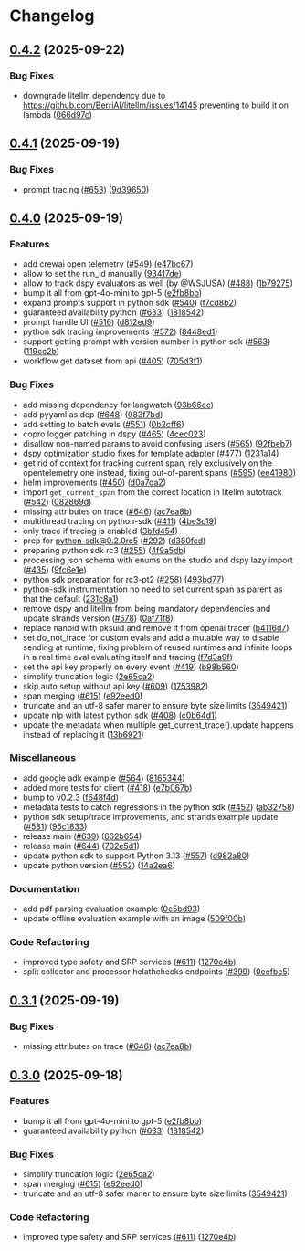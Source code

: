 # Changelog

## [0.4.2](https://github.com/langwatch/langwatch/compare/python-sdk@v0.4.1...python-sdk@v0.4.2) (2025-09-22)


### Bug Fixes

* downgrade litellm dependency due to https://github.com/BerriAI/litellm/issues/14145 preventing to build it on lambda ([066d97c](https://github.com/langwatch/langwatch/commit/066d97c26252c82f9143e36427782c7af19912a2))

## [0.4.1](https://github.com/langwatch/langwatch/compare/python-sdk@v0.4.0...python-sdk@v0.4.1) (2025-09-19)


### Bug Fixes

* prompt tracing ([#653](https://github.com/langwatch/langwatch/issues/653)) ([9d39650](https://github.com/langwatch/langwatch/commit/9d39650435d6f32f040838935a89c037e47124f6))

## [0.4.0](https://github.com/langwatch/langwatch/compare/python-sdk@v0.3.2...python-sdk@v0.4.0) (2025-09-19)


### Features

* add crewai open telemetry  ([#549](https://github.com/langwatch/langwatch/issues/549)) ([e47bc67](https://github.com/langwatch/langwatch/commit/e47bc67135cc6019ddc67a89d610b92a81ed2c10))
* allow to set the run_id manually ([93417de](https://github.com/langwatch/langwatch/commit/93417de88e4115bf63edf8b83976d0ffd98954a4))
* allow to track dspy evaluators as well (by @WSJUSA) ([#488](https://github.com/langwatch/langwatch/issues/488)) ([1b79275](https://github.com/langwatch/langwatch/commit/1b792750000fdc2295962699823ae24a3ec0354c))
* bump it all from gpt-4o-mini to gpt-5 ([e2fb8bb](https://github.com/langwatch/langwatch/commit/e2fb8bb95048807b4a9d5713d41e6559e72da012))
* expand prompts support in python sdk ([#540](https://github.com/langwatch/langwatch/issues/540)) ([f7cd8b2](https://github.com/langwatch/langwatch/commit/f7cd8b233258df270a0f383052a4349b587e8b8d))
* guaranteed availability python ([#633](https://github.com/langwatch/langwatch/issues/633)) ([1818542](https://github.com/langwatch/langwatch/commit/1818542bdacced509a66465c5641f33572fafe3c))
* prompt handle UI ([#516](https://github.com/langwatch/langwatch/issues/516)) ([d812ed9](https://github.com/langwatch/langwatch/commit/d812ed92601b3114bd53cd90ba37f0d9a58d8bf7))
* python sdk tracing improvements ([#572](https://github.com/langwatch/langwatch/issues/572)) ([8448ed1](https://github.com/langwatch/langwatch/commit/8448ed1facebfffd367f3105f816bb985a2ffcef))
* support getting prompt with version number in python sdk ([#563](https://github.com/langwatch/langwatch/issues/563)) ([119cc2b](https://github.com/langwatch/langwatch/commit/119cc2bff3e232d9e0ec3f0c36c9ebd2a63967e7))
* workflow get dataset from api ([#405](https://github.com/langwatch/langwatch/issues/405)) ([705d3f1](https://github.com/langwatch/langwatch/commit/705d3f1a65fa4a8f462434a8f5ea1084b97aff16))


### Bug Fixes

* add missing dependency for langwatch ([93b66cc](https://github.com/langwatch/langwatch/commit/93b66cc466c669bc08ddb3ceeda829f6cd79cbad))
* add pyyaml as dep ([#648](https://github.com/langwatch/langwatch/issues/648)) ([083f7bd](https://github.com/langwatch/langwatch/commit/083f7bd8acdaffc1480c3b77c7afe9ec09b04389))
* add setting to batch evals ([#551](https://github.com/langwatch/langwatch/issues/551)) ([0b2cff6](https://github.com/langwatch/langwatch/commit/0b2cff6bcbd4edbf5e2485217d8cc6d92bca5087))
* copro logger patching in dspy ([#465](https://github.com/langwatch/langwatch/issues/465)) ([4cec023](https://github.com/langwatch/langwatch/commit/4cec023afd274bf2983fb26ce2a094d08b836d31))
* disallow non-named params to avoid confusing users ([#565](https://github.com/langwatch/langwatch/issues/565)) ([92fbeb7](https://github.com/langwatch/langwatch/commit/92fbeb7c48daffdc2c054b1cb0402e86e84390ea))
* dspy optimization studio fixes for template adapter ([#477](https://github.com/langwatch/langwatch/issues/477)) ([1231a14](https://github.com/langwatch/langwatch/commit/1231a14c08fc2e9481728adb1d61a05eb12ac95e))
* get rid of context for tracking current span, rely exclusively on the opentelemetry one instead, fixing out-of-parent spans ([#595](https://github.com/langwatch/langwatch/issues/595)) ([ee41980](https://github.com/langwatch/langwatch/commit/ee41980453f380a4d2954970a6aed2061ebae9c8))
* helm improvements ([#450](https://github.com/langwatch/langwatch/issues/450)) ([d0a7da2](https://github.com/langwatch/langwatch/commit/d0a7da240b3a792fb2ae4e4465cd87d0388cb916))
* import `get_current_span` from the correct location in litellm autotrack ([#542](https://github.com/langwatch/langwatch/issues/542)) ([082869d](https://github.com/langwatch/langwatch/commit/082869d50c6f97fe9ffcf83eb097dad67e4c1900))
* missing attributes on trace ([#646](https://github.com/langwatch/langwatch/issues/646)) ([ac7ea8b](https://github.com/langwatch/langwatch/commit/ac7ea8b36ce903027fa5ea1970530f2420caec18))
* multithread tracing on python-sdk ([#411](https://github.com/langwatch/langwatch/issues/411)) ([4be3c19](https://github.com/langwatch/langwatch/commit/4be3c197735d4c9624686cd168bdcf15632c2c32))
* only trace if tracing is enabled ([3bfd454](https://github.com/langwatch/langwatch/commit/3bfd4542b6811bde92031f289db646e502e0ab85))
* prep for python-sdk@0.2.0rc5 ([#292](https://github.com/langwatch/langwatch/issues/292)) ([d380fcd](https://github.com/langwatch/langwatch/commit/d380fcd3d6e67259f39ee479beaad9f12d36ac3d))
* preparing python sdk rc3 ([#255](https://github.com/langwatch/langwatch/issues/255)) ([4f9a5db](https://github.com/langwatch/langwatch/commit/4f9a5dbdefc696168508be6c45701bc1761e98c4))
* processing json schema with enums on the studio and dspy lazy import ([#435](https://github.com/langwatch/langwatch/issues/435)) ([9fc6e1e](https://github.com/langwatch/langwatch/commit/9fc6e1e9af7de970b8b2d234012de326fd7727e8))
* python sdk preparation for rc3-pt2 ([#258](https://github.com/langwatch/langwatch/issues/258)) ([493bd77](https://github.com/langwatch/langwatch/commit/493bd77129a0624c963152a40e4194a1b0e777d1))
* python-sdk instrumentation no need to set current span as parent as that the default ([231c8a1](https://github.com/langwatch/langwatch/commit/231c8a15a77423f395bf254d8ba0e16a75ede807))
* remove dspy and litellm from being mandatory dependencies and update strands version ([#578](https://github.com/langwatch/langwatch/issues/578)) ([0af71f8](https://github.com/langwatch/langwatch/commit/0af71f89b64cde5a5dfbc6384a39784198f21a9e))
* replace nanoid with pksuid and remove it from openai tracer ([b4116d7](https://github.com/langwatch/langwatch/commit/b4116d704592e7e92ceee7e6a75b05b69e7596e3))
* set do_not_trace for custom evals and add a mutable way to disable sending at runtime, fixing problem of reused runtimes and infinite loops in a real time eval evaluating itself and tracing ([f7d3a9f](https://github.com/langwatch/langwatch/commit/f7d3a9fde30d95efb8341c895539dff6b722c688))
* set the api key properly on every event ([#419](https://github.com/langwatch/langwatch/issues/419)) ([b98b560](https://github.com/langwatch/langwatch/commit/b98b56098632b9c4f89980b37280a12d2e219977))
* simplify truncation logic ([2e65ca2](https://github.com/langwatch/langwatch/commit/2e65ca2cf1dbcdf656791827f577fd5d1f44902a))
* skip auto setup without api key ([#609](https://github.com/langwatch/langwatch/issues/609)) ([1753982](https://github.com/langwatch/langwatch/commit/1753982a8d62a48d6ead55246262acfacd4cecdc))
* span merging ([#615](https://github.com/langwatch/langwatch/issues/615)) ([e92eed0](https://github.com/langwatch/langwatch/commit/e92eed0d2fa146d4f7e53fb3ff8c416b3c7c5fa4))
* truncate and an utf-8 safer maner to ensure byte size limits ([3549421](https://github.com/langwatch/langwatch/commit/3549421c40c0e69de3fbdc33d45a372c8938d9fe))
* update nlp with latest python sdk ([#408](https://github.com/langwatch/langwatch/issues/408)) ([c0b64d1](https://github.com/langwatch/langwatch/commit/c0b64d185fa0669ea3985dc603b964584fa65fd4))
* update the metadata when multiple get_current_trace().update happens instead of replacing it ([13b6921](https://github.com/langwatch/langwatch/commit/13b692103db0b24b3c769998b156dcc87ebb92f1))


### Miscellaneous

* add google adk example ([#564](https://github.com/langwatch/langwatch/issues/564)) ([8165344](https://github.com/langwatch/langwatch/commit/8165344de410e0474ef9474b1b49f16033ed7e60))
* added more tests for client ([#418](https://github.com/langwatch/langwatch/issues/418)) ([e7b067b](https://github.com/langwatch/langwatch/commit/e7b067b9bf735f7feaf7f66fe4d6b27b3171243d))
* bump to v0.2.3 ([f648f4d](https://github.com/langwatch/langwatch/commit/f648f4dcbdb1cd87369d90e6ab756e652ab03e1e))
* metadata tests to catch regressions in the python sdk ([#452](https://github.com/langwatch/langwatch/issues/452)) ([ab32758](https://github.com/langwatch/langwatch/commit/ab327585e9782a0bfe0a324d1356c0e39c0e11fe))
* python sdk setup/trace improvements, and strands example update ([#581](https://github.com/langwatch/langwatch/issues/581)) ([95c1833](https://github.com/langwatch/langwatch/commit/95c18339e3228482c2e9d90babdd9828dc21250e))
* release main ([#639](https://github.com/langwatch/langwatch/issues/639)) ([662b654](https://github.com/langwatch/langwatch/commit/662b654e522b3453628b883a7009b3bf95ef8645))
* release main ([#644](https://github.com/langwatch/langwatch/issues/644)) ([702e5d1](https://github.com/langwatch/langwatch/commit/702e5d1120a635537e6e2d4c6817156debe366fb))
* update python sdk to support Python 3.13 ([#557](https://github.com/langwatch/langwatch/issues/557)) ([d982a80](https://github.com/langwatch/langwatch/commit/d982a807be867df52c75aadaa2fb479b81d794d4))
* update python version ([#552](https://github.com/langwatch/langwatch/issues/552)) ([14a2ea6](https://github.com/langwatch/langwatch/commit/14a2ea61297c1a690c8f1d4dbf31c31547bea41c))


### Documentation

* add pdf parsing evaluation example ([0e5bd93](https://github.com/langwatch/langwatch/commit/0e5bd93735c4a5ee815d54962955aa75e3bb996b))
* update offline evaluation example with an image ([509f00b](https://github.com/langwatch/langwatch/commit/509f00b297f4356e2598cacfc1741f030f99dacf))


### Code Refactoring

* improved type safety and SRP services ([#611](https://github.com/langwatch/langwatch/issues/611)) ([1270e4b](https://github.com/langwatch/langwatch/commit/1270e4b1ef3447d65d2d0fb9b5264a3d5a727547))
* split collector and processor helathchecks endpoints ([#399](https://github.com/langwatch/langwatch/issues/399)) ([0eefbe5](https://github.com/langwatch/langwatch/commit/0eefbe52aa56dea45d3f8526d120f0f7c3c53843))

## [0.3.1](https://github.com/langwatch/langwatch/compare/python-sdk@v0.3.0...python-sdk@v0.3.1) (2025-09-19)


### Bug Fixes

* missing attributes on trace ([#646](https://github.com/langwatch/langwatch/issues/646)) ([ac7ea8b](https://github.com/langwatch/langwatch/commit/ac7ea8b36ce903027fa5ea1970530f2420caec18))

## [0.3.0](https://github.com/langwatch/langwatch/compare/python-sdk@0.2.19...python-sdk@v0.3.0) (2025-09-18)


### Features

* bump it all from gpt-4o-mini to gpt-5 ([e2fb8bb](https://github.com/langwatch/langwatch/commit/e2fb8bb95048807b4a9d5713d41e6559e72da012))
* guaranteed availability python ([#633](https://github.com/langwatch/langwatch/issues/633)) ([1818542](https://github.com/langwatch/langwatch/commit/1818542bdacced509a66465c5641f33572fafe3c))


### Bug Fixes

* simplify truncation logic ([2e65ca2](https://github.com/langwatch/langwatch/commit/2e65ca2cf1dbcdf656791827f577fd5d1f44902a))
* span merging ([#615](https://github.com/langwatch/langwatch/issues/615)) ([e92eed0](https://github.com/langwatch/langwatch/commit/e92eed0d2fa146d4f7e53fb3ff8c416b3c7c5fa4))
* truncate and an utf-8 safer maner to ensure byte size limits ([3549421](https://github.com/langwatch/langwatch/commit/3549421c40c0e69de3fbdc33d45a372c8938d9fe))


### Code Refactoring

* improved type safety and SRP services ([#611](https://github.com/langwatch/langwatch/issues/611)) ([1270e4b](https://github.com/langwatch/langwatch/commit/1270e4b1ef3447d65d2d0fb9b5264a3d5a727547))
